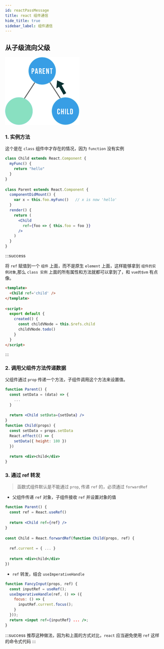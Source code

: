 ```yaml
---
id: reactPassMessage
title: react 组件通信
hide_title: true
sidebar_label: 组件通信
---
```


## 从子级流向父级

![passMessage](../../../static/img/child-to-parent-a34180d7d83bb61f4f1fab6eecc620a6-8aa1a.png)

### 1. 实例方法

这个是在 `class` 组件中才存在的情况，因为 `function` 没有实例

```jsx {13}
class Child extends React.Component {
  myFunc() {
    return "hello"
  }
}

class Parent extends React.Component {
  componentDidMount() {
    var x = this.foo.myFunc()   // x is now 'hello'
  }
  render() {
    return (
      <Child
        ref={foo => { this.foo = foo }}
      />
    )
  }
}
```

:::success

将 `ref` 赋值到一个 `组件` 上面，而不是原生 `element` 上面，这样能够拿到 `组件的实例对象`,那么 `class 实例` 上面的所有属性和方法就都可以拿到了，和 `vue的$vm` 有点像。

```html {8}
<template>
  <Child ref='child' />
</template>

<script>
  export default {
    created() {
      const childVNode = this.$refs.child
      childVNode.todo()
    }
  }
</script>
```

:::

### 2. 调用父组件方法传递数据

父组件通过 `prop` 传递一个方法，子组件调用这个方法来设置值。

```jsx {6,11}
function Parent() {
  const setData = (data) => {
    ...
  }

  return <Child setData={setData} />
}
function Child(props) {
  const setData = props.setData
  React.effect(() => {
    setData({ height: 180 })
  })

  return <div>child</div>
}
```

### 3. 通过 ref 转发

> 函数式组件默认是不能通过 `prop`, 传递 `ref` 的，必须通过 `forwardRef`

- 父组件传递 `ref` 对象，子组件接收 `ref` 并设置对象的值

```jsx {7,9}
function Parent() {
  const ref = React.useRef()

  return <Child ref={ref} />
}

const Child = React.forwardRef(function Child(props, ref) {

  ref.current = { ... }

  return <div>child</div>
})
```

- `ref` 转发，结合 `useImperativeHandle`

```jsx {3-6}
function FancyInput(props, ref) {
  const inputRef = useRef();
  useImperativeHandle(ref, () => ({
    focus: () => {
      inputRef.current.focus();
    }
  }));
  return <input ref={inputRef} ... />;
}
```

:::success
推荐这种做法，因为和上面的方式对比，`react` 应当避免使用 `ref` 这样的命令式代码
:::
